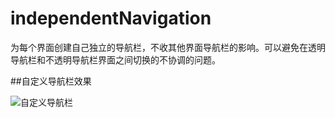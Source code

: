 # independentNavigation
为每个界面创建自己独立的导航栏，不收其他界面导航栏的影响。可以避免在透明导航栏和不透明导航栏界面之间切换的不协调的问题。
	
	
##自定义导航栏效果

![自定义导航栏](/Users/bin/Desktop/nav.gif
)


